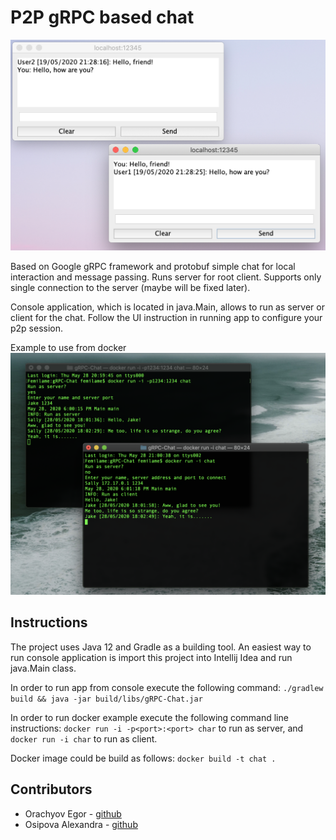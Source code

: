 # P2P gRPC based chat

![Image example](https://github.com/EgorOrachyov/gRPC-Chat/blob/master/pictures/ui.png)

Based on Google gRPC framework and protobuf simple chat for local
interaction and message passing. Runs server for root client. 
Supports only single connection to the server (maybe will be fixed later).

Console application, which is located in java.Main, allows to run as server or client for the chat.
Follow the UI instruction in running app to configure your p2p session. 

Example to use from docker
![Docker example](https://github.com/EgorOrachyov/gRPC-Chat/blob/master/pictures/docker.png)

## Instructions

The project uses Java 12 and Gradle as a building tool. An easiest way to run console 
application is import this project into Intellij Idea and run java.Main class.

In order to run app from console execute the following command:
`./gradlew build && java -jar build/libs/gRPC-Chat.jar`

In order to run docker example execute the following command line instructions:
`docker run -i -p<port>:<port> char` to run as server, and
`docker run -i char` to run as client.

Docker image could be build as follows: `docker build -t chat .`

## Contributors

* Orachyov Egor - [github](https://github.com/EgorOrachyov)
* Osipova Alexandra - [github](https://github.com/FemiLame)